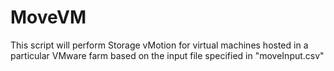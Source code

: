 # MoveVM
This script will perform Storage vMotion for virtual machines hosted in a particular VMware farm  based on the input file specified in "moveInput.csv"
